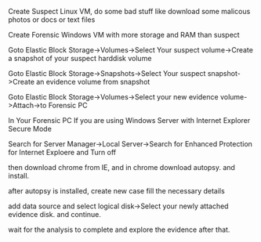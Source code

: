 Create Suspect Linux VM, do some bad stuff like download some malicous photos or docs or text files

Create Forensic Windows VM with more storage and RAM than suspect

Goto Elastic Block Storage->Volumes->Select Your suspect volume->Create a snapshot of your suspect harddisk volume

Goto Elastic Block Storage->Snapshots->Select Your suspect snapshot->Create an evidence volume from snapshot

Goto Elastic Block Storage->Volumes->Select your new evidence volume->Attach->to Forensic PC

In Your Forensic PC If you are using Windows Server with Internet Explorer Secure Mode

Search for Server Manager->Local Server->Search for Enhanced Protection for Internet Exploere and Turn off

then download chrome from IE, and in chrome download autopsy. and install.

after autopsy is installed, create new case fill the necessary details

add data source and select logical disk->Select your newly attached evidence disk. and continue.

wait for the analysis to complete and explore the evidence after that.
